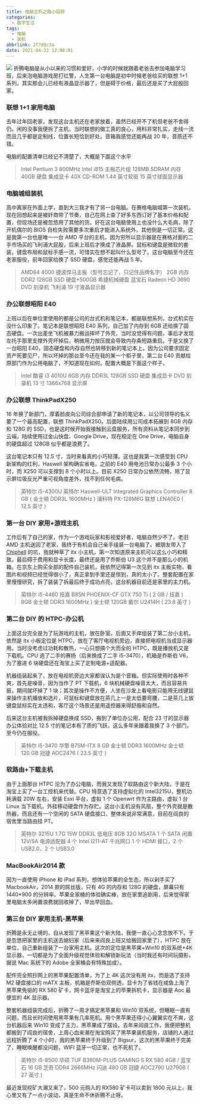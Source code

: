 ```yaml
---
title: 电脑主机之路小回顾
categories:
  - 数字生活
tags:
  - 电脑
  - 装机
abbrlink: 2f7d0c3a
date: 2021-04-22 12:08:01
---
```


![](http://img-upyun.kekeyu.top/20210422121757.JPG)
折腾电脑是从小以来的习惯和爱好，小学的时候就跟着老爸去参加电脑学习班，后来泡电脑游戏房打红警，人生第一台电脑是初中时候老爸给买的联想 1+1 系列，其实那会儿已经有液晶显示器了，但是碍于价格，最后还是买了大屁股回家。

 <!-- more -->

### 联想 1+1 家用电脑

去年过年回老家，发现这台主机还在老家放着，虽然已经开不了机但老爸不舍得仍。闲的没事我便拆了主机，当时联想的做工真的良心，用料非常扎实，走线一流而且几乎都是定制线，位置长短恰到好处。音箱我感觉还能再战 20 年，音质还不错。

电脑的配置清单已经记不清楚了，大概是下面这个水平

> Intel Pentium 3 800MHz
> Intel i815 主板芯片组
> 128MB SDRAM 内存
> 40GB 硬盘
> 集成显卡
> 40X CD-ROM
> 1.44 英寸软驱
> 15 英寸球面显示器

### 电脑城组装机

高中离家在外面上学，直到大三我才有了另一台电脑。在赛格电脑城第一次装机，现在回想起来是被奸商带了节奏，自己在网上查了好多东西订好了基本价格和配置，但现场还是被忽悠用了其他的货。好在这台电脑使用上也没什么大毛病，除了开机偶尔的 BIOS 自检失败需要多次重启才能进入系统外，其他倒是一切正常。这是我第一台也是唯一一台 AMD 平台的主机，因为穷所以显示器是在赛格对面的二手市场买的飞利浦大屁股，后来上班后才换成了液晶屏。鼠标和键盘是微软的套装，键盘布局和鼠标手感一流，可惜实在想不起叫什么型号了。这台电脑至今还在老家服役，前年回家给换了 SSD 硬盘，感觉还能再战 5 年。

> AMD64 4000
> 捷波悍马主板（型号忘记了，只记住品牌名字）
> 2GB 内存 DDR2
> 128GB SSD 硬盘+500GB 希捷机械硬盘
> 蓝宝石 Radeon HD 3690
> DVD 刻录机
> 飞利浦 19 寸液晶显示器

### 办公联想昭阳 E40

上班以后在单位里使用的都是公司的台式机和笔记本，都是联想系列，台式机实在没什么印象了。笔记本是联想昭阳 E40 系列，自己加了内存到 6GB 还给换了固态硬盘。一次出差坐飞机被暴力搬运摔坏了外壳，当时没觉得有问题，事后才发现左托手那里支撑外壳坏掉后，稍微用力按压就会导致内存条短路重启。于是又换了一台昭阳 E40，固态硬盘和内存自然也转移到新的笔记本上。因为公司要求固定资产死要见尸，所以坏掉的那台至今还在我的某一个柜子里，第二台 E40 贡献给原部门作为公用电脑了，不知道现在如何。配置大概是下面这个样子，

> Intel 酷睿 i3 4010U
> 6GB 内存 DDR3L
> 128GB SSD 硬盘
> 集成显卡
> DVD 刻录机
> 13 寸 1366x768 显示屏

### 办公联想 ThinkPadX250

16 年换了新部门，厚着脸皮向公司综合部申请了新的笔记本，以公司领导的名义要了一个最高配置，联想 ThinkPadX250。后面陆续用公司成本拓展到 8GB 内存和 128G 的 SSD，也是这时候开始我接触到云盘服务，所有资料从笔记本同步到云端，陆续使用过金山快盘、Google Drive，现在稳定在 One Drive，电脑自身的硬盘超过 128GB 似乎都是浪费了。

这台笔记本只有 12.5 寸，当时来看真的小巧轻薄。这也是我第一次感受到 CPU 新架构的红利，Haswell 架构确实省电，之前的 E40 用电池日常办公最多 3 个小时，而 X250 可以支撑到 8 个小时以上。目前 X250 日常办公依然流畅，除了显示屏垃圾反光严重可视角度差外，找不到任何毛病。

> 英特尔 i5-4300U
> 英特尔 Haswell-ULT Integrated Graphics Controller
> 8 GB ( 金士顿 DDR3L 1600MHz )
> 浦科特 PX-128M6G
> 联想 LEN40E0 ( 12.5 英寸 )

### 第一台 DIY 家用+游戏主机

工作后有了自己的家，作为一个游戏玩家和影视爱好者，电脑自然少不了。老旧 AMD 主机送回了老家，我终于有机会自己亲手组装一台电脑了。被朋友带入了[Chiphell](https://www.chiphell.com/) 的坑，我就种草了 itx 小主机，第一次知道原来主机可以这么小巧和精致。最后碍于费用和显卡长度，最终还是用了乔斯伯 U3 这个并不是那么小的机箱。在京东上购买全部的配件自己装机，我依然记得第一次见到 itx 主板实物，看图片和视频已经觉得很小了，真正拿到手里还是惊到，真的太小了。整套配置在家里慢慢研究，拆了装装了拆最后终于成功点亮，这台机器目前还是家里的主力机。

> 英特尔 i5-4460
> 技嘉 B85N PHOENIX-CF
> GTX 750 Ti ( 2 GB / 技嘉 )
> 8GB 金士顿 DDR3 1600MHz )
> 金士顿 120GB
> 戴尔 U2414H ( 23.8 英寸 )

### 第二台 DIY 的 HTPC-办公机

上面这台完全是为了玩游戏的主机，放在卧室。后面又手痒组装了第二台小主机，依然是 itx 小板定位是 HTPC，放在了客厅电视机旁边，直接把电视机当成显示器用。当时没考虑过功耗和散热，一心只想搞个大而全的 HTPC，既是播放机又是下载机。CPU 选了二手的赛扬（后来换成了二手 i5-3470），机箱是乔斯伯 V6，为了塞进 6 块硬盘还在淘宝上买了定制电源+适配器。

机器组装起来了，放在电视机旁边大家都误认为是个音箱。但实际使用时各种不爽，首先是噪音，因为当作了 PT 下载机，6 块机械硬盘噪音太大，而且容易共振，期间就坏掉了 1 块；其次是操作不方便，人坐在沙发上看电影只能用无线键鼠来操作主机播放和选片，可鼠标和键盘放在茶几上一是太低要弯腰，二是茶几上放键盘鼠标实在太违和，客厅这个场景还是用遥控器来得舒服和自然。

后来这台主机被我拆掉硬盘换成 SSD，搬到了单位办公用，配合 23 寸的显示器办公体验对比 12.5 寸的笔记本有了质的飞跃，这么多年来跟着我换了 3 个部门，至今仍在服役。

> 英特尔 i5-3470
> 华擎 B75M-ITX
> 8 GB 金士顿 DDR3 1600MHz
> 金士顿 120 GB
> 冠捷 AOC2476 ( 23.5 英寸 )

### 软路由+下载主机

由于上面那台 HTPC 沦为了办公电脑，而我又发现了软路由这个新大陆，于是在淘宝上买了一台工控机来代替。CPU 特意选了支持虚拟化的 Intel3215U，整机功耗满载 20W 左右，安装 Esxi 平台，虚拟 1 个 Openwrt 作为主路由，虚拟 1 台 Linux 当下载机，外挂移动硬盘作为存贮。这台小主机没有风扇，整个外壳就是散热器，而且还有一个空闲的 SATA 硬盘接口，整体来说非常满意，目前在阎良的宿舍里当路由挂 PT。

> 英特尔 3215U 1.7G 15W
> DDR3L 低电压 8GB
> 32G MSATA
> 1 个 SATA 闲置
> 12V/5A 电源适配器
> 4 个 Intel I211-AT 千兆网口
> 1 个 HDMI 接口，2 个 USB2.0，2 个 USB3.0

### MacBookAir2014 款

因为一直使用 iPhone 和 iPad 系列，想体验苹果的全生态，所以剁手买了 MacbookAir，2014 款的屌丝版，只有 4G 的内存和 128G 的硬盘，屏幕只有 1440\*900 的分辨率。苹果全家桶的体验确实棒，放在家里追剧用，后来觉得家里电脑太多闲置浪费就回收掉了，早出早回血。

### 第三台 DIY 家用主机-黑苹果

折腾是永无止境的，自从发现了黑苹果这个新大陆，我便一直心心念念放不下。于是忽悠把家里的主机送去媳妇家（后来来阎良上班又给搬回家里了），HTPC 放在单位，自己重新组装了一台家用主机。这次的定位是黑苹果+Win10 的双系统+4K 显示器，一切都是为了全面升级视觉体验和解锁新玩法（当时我还有时间玩摄影，据说 Mac 系统下的 Adobe 全家桶会有特殊加成）。

配件完全照抄网上的黑苹果配置清单，为了上 4K 这次没有用 itx，而是选了支持 M2 硬盘接口的 mATX 主板，机箱是乔斯伯双侧透，显卡为了省钱在咸鱼上淘了黑苹果免驱的 RX 580 矿卡，网卡蓝牙是淘宝上的苹果拆机卡，显示器是 Aoc 最便宜的 4K 显示器。

整套机器组装完成后，折腾了一周才搞定黑苹果和 Win10 双系统，但睡眠一直有问题，而且长时间使用黑苹果有几率死机。用个黑苹果还得小心翼翼实在不爽，这台机器后来 Win10 变成了主力，黑苹果成了摆设。去年来阎良工作，我便把整机都搬到了阎良的宿舍，上周心血来潮在淘宝购买了黑苹果装机服务，店铺的人通过远程折腾了 4 个小时，我的黑苹果终于升级到了 Bigsur，这次的黑苹果终于完美了，睡眠唤醒都没问题，WIFI 蓝牙一切正常，也不死机了。

> 英特尔 i5-8500
> 华硕 TUF B360M-PLUS GAMING S
> RX 580 4GB / 蓝宝石
> 16 GB 芝奇 DDR4 2666MHz
> 闪迪 480 GB
> 冠捷 AOC2790 U2790B ( 27 英寸 )

最近发现挖矿大潮又来了，500 元购入的 RX580 矿卡可以卖到 1800 元以上，我心里又有了一点小波动，真是生命不休折腾不止呀。
